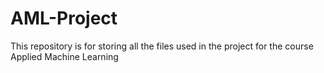 # AML-Project
This repository is for storing all the files used in the project for the course Applied Machine Learning

